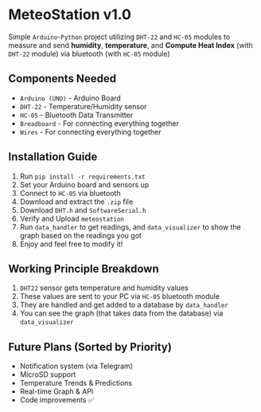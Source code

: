 # MeteoStation v1.0
Simple `Arduino`-`Python` project utilizing `DHT-22` and `HC-05` modules to measure and send **humidity**, **temperature**, and **Compute Heat Index** (with `DHT-22` module) via bluetooth (with `HC-05` module)

## Components Needed
- `Arduino (UNO)` - Arduino Board
- `DHT-22` - Temperature/Humidity sensor
- `HC-05` - Bluetooth Data Transmitter
- `Breadboard` - For connecting everything together
- `Wires` - For connecting everything together

## Installation Guide
1) Run `pip install -r requirements.txt`
2) Set your Arduino board and sensors up
3) Connect to `HC-05` via bluetooth
4) Download and extract the `.zip` file
5) Download `DHT.h` and `SoftwareSerial.h`
6) Verify and Upload `meteostation` 
7) Run `data_handler` to get readings, and `data_visualizer` to show the graph based on the readings you got
8) Enjoy and feel free to modify it!

## Working Principle Breakdown
1) `DHT22` sensor gets temperature and humidity values
2) These values are sent to your PC via `HC-05` bluetooth module
3) They are handled and get added to a database by `data_handler`
4) You can see the graph (that takes data from the database) via `data_visualizer`

## Future Plans (Sorted by Priority)
- Notification system (via Telegram)
- MicroSD support
- Temperature Trends & Predictions
- Real-time Graph & API 
- Code improvements :white_check_mark:
